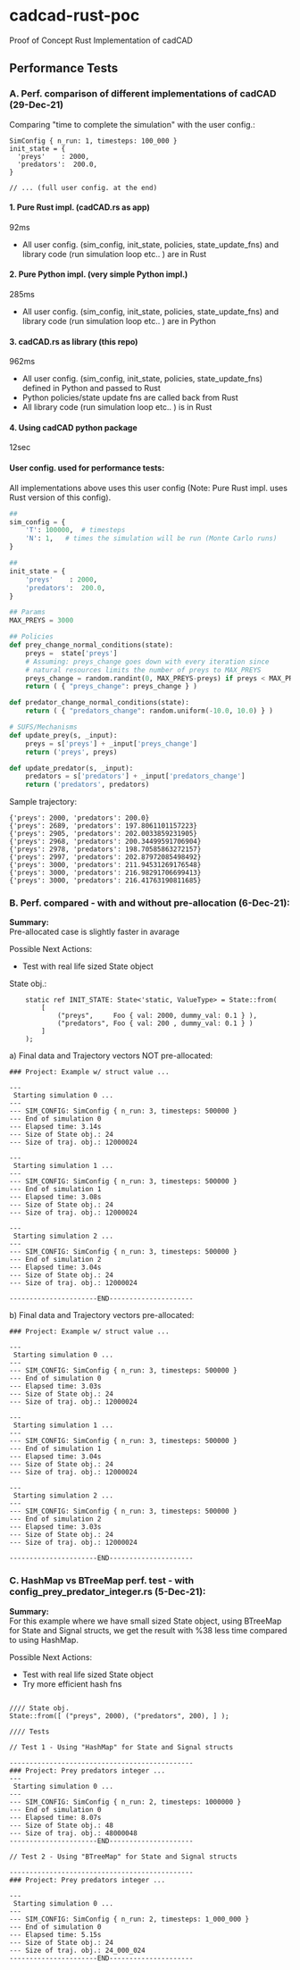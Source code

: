 # cadcad-rust-poc
Proof of Concept Rust Implementation of cadCAD

## Performance Tests

### A. Perf. comparison of different implementations of cadCAD (29-Dec-21)

Comparing "time to complete the simulation" with the user config.:   
```
SimConfig { n_run: 1, timesteps: 100_000 }
init_state = {
  'preys'    : 2000,
  'predators':  200.0,
}

// ... (full user config. at the end)
```

#### 1. Pure Rust impl. (cadCAD.rs as app)
92ms  
- All user config. (sim_config, init_state, policies, state_update_fns) and library code (run simulation loop etc.. ) are in Rust  

#### 2. Pure Python impl. (very simple Python impl.)
285ms  
- All user config. (sim_config, init_state,  policies, state_update_fns) and library code (run simulation loop etc.. ) are in Python  


#### 3. cadCAD.rs as library (this repo)  
962ms  
- All user config. (sim_config, init_state,  policies, state_update_fns) defined in Python and passed to Rust  
- Python policies/state update fns are called back from Rust  
- All library code (run simulation loop etc.. ) is in Rust  


#### 4. Using cadCAD python package
12sec   

#### User config. used for performance tests: 

All implementations above uses this user config 
(Note: Pure Rust impl. uses Rust version of this config).

```py
##
sim_config = {
	'T': 100000,  # timesteps
	'N': 1,   # times the simulation will be run (Monte Carlo runs)
}

##
init_state = {
	'preys'    : 2000,
	'predators':  200.0,
}

## Params
MAX_PREYS = 3000

## Policies
def prey_change_normal_conditions(state):
	preys =  state['preys']
	# Assuming: preys_change goes down with every iteration since
	# natural resources limits the number of preys to MAX_PREYS 
	preys_change = random.randint(0, MAX_PREYS-preys) if preys < MAX_PREYS else 0
	return ( { "preys_change": preys_change } )

def predator_change_normal_conditions(state):
	return ( { "predators_change": random.uniform(-10.0, 10.0) } )

# SUFS/Mechanisms
def update_prey(s, _input):
	preys = s['preys'] + _input['preys_change']
	return ('preys', preys)

def update_predator(s, _input):
	predators = s['predators'] + _input['predators_change']
	return ('predators', predators) 
```   
	
Sample trajectory:		
```
{'preys': 2000, 'predators': 200.0}
{'preys': 2689, 'predators': 197.8061101157223}
{'preys': 2905, 'predators': 202.0033859231905}
{'preys': 2968, 'predators': 200.34499591706904}
{'preys': 2978, 'predators': 198.70585863272157}
{'preys': 2997, 'predators': 202.87972085498492}
{'preys': 3000, 'predators': 211.94531269176548}
{'preys': 3000, 'predators': 216.98291706699413}
{'preys': 3000, 'predators': 216.41763190811685} 
```

### B. Perf. compared - with and without pre-allocation (6-Dec-21):

**Summary:**    
Pre-allocated case is slightly faster in avarage  

Possible Next Actions: 
- Test with real life sized State object

State obj.:
```
    static ref INIT_STATE: State<'static, ValueType> = State::from(
        [ 
            ("preys",     Foo { val: 2000, dummy_val: 0.1 } ),
            ("predators", Foo { val: 200 , dummy_val: 0.1 } )
        ]
    );
```    

a) Final data and Trajectory vectors NOT pre-allocated:  

```
### Project: Example w/ struct value ...

---
 Starting simulation 0 ...
---
--- SIM_CONFIG: SimConfig { n_run: 3, timesteps: 500000 }
--- End of simulation 0
--- Elapsed time: 3.14s
--- Size of State obj.: 24
--- Size of traj. obj.: 12000024

---
 Starting simulation 1 ...
---
--- SIM_CONFIG: SimConfig { n_run: 3, timesteps: 500000 }
--- End of simulation 1
--- Elapsed time: 3.08s
--- Size of State obj.: 24
--- Size of traj. obj.: 12000024

---
 Starting simulation 2 ...
---
--- SIM_CONFIG: SimConfig { n_run: 3, timesteps: 500000 }
--- End of simulation 2
--- Elapsed time: 3.04s
--- Size of State obj.: 24
--- Size of traj. obj.: 12000024

----------------------END---------------------
```

b) Final data and Trajectory vectors pre-allocated:  

```
### Project: Example w/ struct value ...

---
 Starting simulation 0 ...
---
--- SIM_CONFIG: SimConfig { n_run: 3, timesteps: 500000 }
--- End of simulation 0
--- Elapsed time: 3.03s
--- Size of State obj.: 24
--- Size of traj. obj.: 12000024

---
 Starting simulation 1 ...
---
--- SIM_CONFIG: SimConfig { n_run: 3, timesteps: 500000 }
--- End of simulation 1
--- Elapsed time: 3.04s
--- Size of State obj.: 24
--- Size of traj. obj.: 12000024

---
 Starting simulation 2 ...
---
--- SIM_CONFIG: SimConfig { n_run: 3, timesteps: 500000 }
--- End of simulation 2
--- Elapsed time: 3.03s
--- Size of State obj.: 24
--- Size of traj. obj.: 12000024

----------------------END---------------------
```
### C. HashMap vs BTreeMap perf. test - with config_prey_predator_integer.rs (5-Dec-21):

**Summary:**   
For this example where we have small sized State object, using BTreeMap for State and Signal structs, we get the result with %38 less time compared to using HashMap.

Possible Next Actions: 
- Test with real life sized State object
- Try more efficient hash fns

```

//// State obj.
State::from([ ("preys", 2000), ("predators", 200), ] );

//// Tests

// Test 1 - Using "HashMap" for State and Signal structs

----------------------------------------------
### Project: Prey predators integer ...
---
 Starting simulation 0 ...
---
--- SIM_CONFIG: SimConfig { n_run: 2, timesteps: 1000000 }
--- End of simulation 0
--- Elapsed time: 8.07s
--- Size of State obj.: 48
--- Size of traj. obj.: 48000048
----------------------END---------------------

// Test 2 - Using "BTreeMap" for State and Signal structs

----------------------------------------------
### Project: Prey predators integer ...

---
 Starting simulation 0 ...
---
--- SIM_CONFIG: SimConfig { n_run: 2, timesteps: 1_000_000 }
--- End of simulation 0
--- Elapsed time: 5.15s
--- Size of State obj.: 24
--- Size of traj. obj.: 24_000_024
----------------------END---------------------
```
